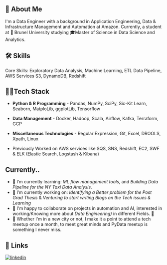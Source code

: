 ## 🥷 About Me

I'm a Data Engineer with a background in Application Engineering, Data & Infrastructure Management and Automation at Amazon.
Currently, a student at 🏫 Brunel University studying 🎓Master of Science in Data Science and Analytics.


## 🛠 Skills
Core Skills: Exploratory Data Analysis, Machine Learning, ETL Data Pipeline, AWS Services S3, DynamoDB, Redshift


## 👨‍💻Tech Stack
* **Python & R Programming** - Pandas, NumPy, SciPy, Sic-Kit Learn, Seaborn, MatploLib, ggplotLib, Tensorflow

* **Data Management** - Docker, Hadoop, Scala, Airflow, Kafka, Terraform, GCP

* **Miscellaneous Technologies** - Regular Expression, Git, Excel, DROOLS, Xpath, Linux

* Previously Worked on AWS services like SQS, SNS, Redshift, EC2, SWF & ELK (Elastic Search, Logstash & Kibana)  

## Currently..
- 📜 I’m currently learning: _ML flow management tools_, and _Building Data Pipeline for the NY Taxi Data Analysis_.
- 🔭 I’m currently working on: _Identifying a Better problem for the Post Grad Thesis_ & _Venturing to start writing Blogs on the Tech issues & Learning_  
- 🤝 I'm happy to collaborate on projects in automation and AI, interested in working/Knowing more about _Data Engineering)_ in different Fields. 🧨 
- 🔁 Whether I'm in a new city or not, I make it a point to attend a tech meetup once a month, to meet great minds and PyData meetup is something I never miss.


## 🔗 Links

[![linkedin](https://img.shields.io/badge/linkedin-0A66C2?style=for-the-badge&logo=linkedin&logoColor=white)](https://www.linkedin.com/in/dmkarthiksrini/)
